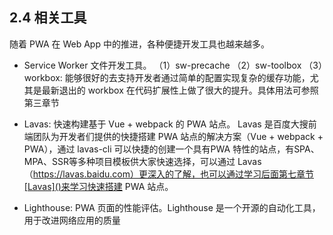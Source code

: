 ## 2.4 相关工具

随着 PWA 在 Web App 中的推进，各种便捷开发工具也越来越多。

- Service Worker 文件开发工具。
    （1）sw-precache
    （2）sw-toolbox
    （3）workbox: 能够很好的去支持开发者通过简单的配置实现复杂的缓存功能，尤其是最新退出的 workbox 在代码扩展性上做了很大的提升。具体用法可参照第三章节[]()

- Lavas: 快速构建基于 Vue + webpack 的 PWA 站点。
Lavas 是百度大搜前端团队为开发者们提供的快捷搭建 PWA 站点的解决方案（Vue + webpack + PWA），通过 lavas-cli 可以快捷的创建一个具有PWA 特性的站点，有SPA、MPA、SSR等多种项目模板供大家快速选择，可以通过 Lavas（https://lavas.baidu.com）更深入的了解，也可以通过学习后面第七章节[Lavas]()来学习快速搭建 PWA 站点。

- Lighthouse: PWA 页面的性能评估。Lighthouse 是一个开源的自动化工具，用于改进网络应用的质量


